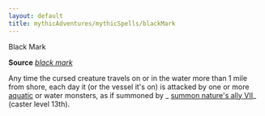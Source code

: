 ```yaml
---
layout: default
title: mythicAdventures/mythicSpells/blackMark
---
```

Black Mark

**Source** [_black mark_](advancedRaceGuide/coreRaces/humans#_black-mark)

Any time the cursed creature travels on or in the water more than 1 mile from shore, each day it (or the vessel it's on) is attacked by one or more [aquatic](monsters/creatureTypes#_aquatic-subtype) or water monsters, as if summoned by _ [summon nature's ally VII](spells/summonNatureSAlly#_summon-nature-s-ally-vii)_ (caster level 13th).

